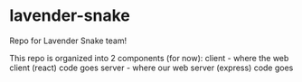 # lavender-snake
Repo for Lavender Snake team!

This repo is organized into 2 components (for now): 
  client - where the web client (react) code goes
  server - where our web server (express) code goes
